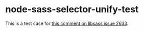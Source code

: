 # node-sass-selector-unify-test

This is a test case for [this comment on libsass issue 2633](https://github.com/sass/libsass/issues/2633#issuecomment-398315781).
